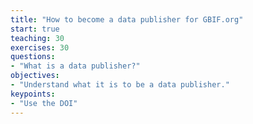 ```yaml
---
title: "How to become a data publisher for GBIF.org"
start: true
teaching: 30
exercises: 30
questions:
- "What is a data publisher?"
objectives:
- "Understand what it is to be a data publisher."
keypoints:
- "Use the DOI"
---
```

